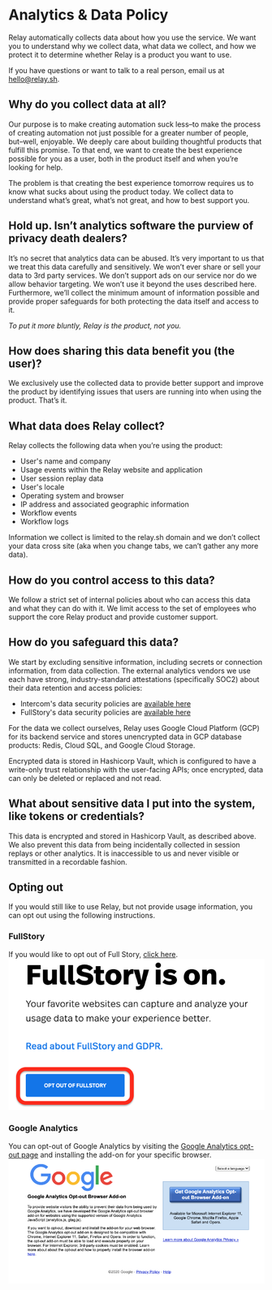 # Analytics & Data Policy
Relay automatically collects data about how you use the service. We want you to understand why we collect data, what data we collect, and how we protect it to determine whether Relay is a product you want to use. 

If you have questions or want to talk to a real person, email us at <hello@relay.sh>. 

## Why do you collect data at all?
Our purpose is to make creating automation suck less–to make the process of creating automation not just possible for a greater number of people, but–well, enjoyable. We deeply care about building thoughtful products that fulfill this promise. To that end, we want to create the best experience possible for you as a user, both in the product itself and when you’re looking for help. 

The problem is that creating the best experience tomorrow requires us to know what sucks about using the product today. We collect data to understand what’s great, what’s not great, and how to best support you. 

## Hold up. Isn’t analytics software the purview of privacy death dealers? 
It’s no secret that analytics data can be abused. It’s very important to us that we treat this data carefully and sensitively. We won’t ever share or sell your data to 3rd party services. We don’t support ads on our service nor do we allow behavior targeting. We won’t use it beyond the uses described here. Furthermore, we’ll collect the minimum amount of information possible and provide proper safeguards for both protecting the data itself and access to it. 

*To put it more bluntly, Relay is the product, not you.*
## How does sharing this data benefit you (the user)?
We exclusively use the collected data to provide better support and improve the product by identifying issues that users are running into when using the product. That’s it. 
## What data does Relay collect? 
Relay collects the following data when you’re using the product:
- User's name and company
- Usage events within the Relay website and application
- User session replay data
- User's locale
- Operating system and browser
- IP address and associated geographic information
- Workflow events
- Workflow logs

Information we collect is limited to the relay.sh domain and we don’t collect your data cross site (aka when you change tabs, we can’t gather any more data). 
## How do you control access to this data? 
We follow a strict set of internal policies about who can access this data and what they can do with it. We limit access to the set of employees who support the core Relay product and provide customer support. 
## How do you safeguard this data? 
We start by excluding sensitive information, including secrets or connection information, from data collection. The external analytics vendors we use each have strong, industry-standard attestations (specifically SOC2) about their data retention and access policies:

- Intercom's data security policies are [available here](https://www.intercom.com/security)
- FullStory's data security policies are [available here](https://help.fullstory.com/hc/en-us/articles/360020624254-Security-Overview)

For the data we collect ourselves, Relay uses Google Cloud Platform (GCP) for its backend service and stores unencrypted data in GCP database products: Redis, Cloud SQL, and Google Cloud Storage.

Encrypted data is stored in Hashicorp Vault, which is configured to have a write-only trust relationship with the user-facing APIs; once encrypted, data can only be deleted or replaced and not read.
## What about sensitive data I put into the system, like tokens or credentials?
This data is encrypted and stored in Hashicorp Vault, as described above. We also prevent this data from being incidentally collected in session replays or other analytics. It is inaccessible to us and never visible or transmitted in a recordable fashion.
## Opting out 
If you would still like to use Relay, but not provide usage information, you can opt out using the following instructions.

### FullStory
If you would like to opt out of Full Story, [click here](https://www.fullstory.com/optout/).
![Full Story Opt out](images/fullstory-opt-out.png)

### Google Analytics
You can opt-out of Google Analytics by visiting the [Google Analytics opt-out page](https://tools.google.com/dlpage/gaoptout) and installing the add-on for your specific browser.
![Google Analytics opt out](images/ga-opt-out.png)
